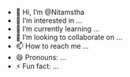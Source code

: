 - 👋 Hi, I’m @Nitamstha
- 👀 I’m interested in ...
- 🌱 I’m currently learning ...
- 💞️ I’m looking to collaborate on ...
- 📫 How to reach me ...
- 😄 Pronouns: ...
- ⚡ Fun fact: ...

<!---
Nitamstha/Nitamstha is a ✨ special ✨ repository because its `README.md` (this file) appears on your GitHub profile.
You can click the Preview link to take a look at your changes.
--->
